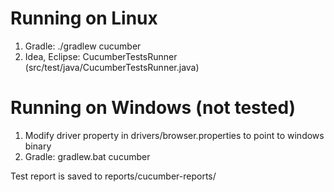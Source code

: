 # Running on Linux
1. Gradle: ./gradlew cucumber
2. Idea, Eclipse: CucumberTestsRunner (src/test/java/CucumberTestsRunner.java)
# Running on Windows (not tested)
1. Modify driver property in drivers/browser.properties to point to windows binary
2. Gradle: gradlew.bat cucumber


Test report is saved to reports/cucumber-reports/
